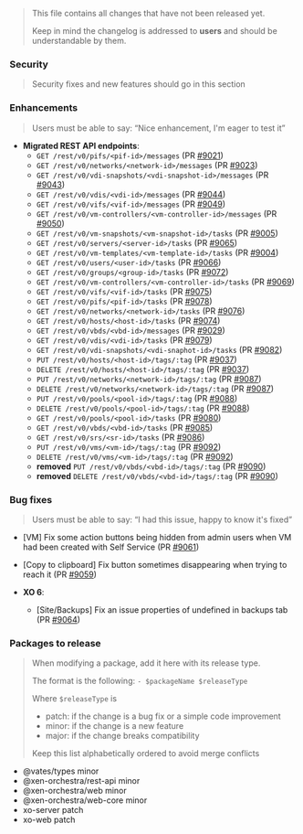 > This file contains all changes that have not been released yet.
>
> Keep in mind the changelog is addressed to **users** and should be
> understandable by them.

### Security

> Security fixes and new features should go in this section

### Enhancements

> Users must be able to say: “Nice enhancement, I'm eager to test it”

- **Migrated REST API endpoints**:
  - `GET /rest/v0/pifs/<pif-id>/messages` (PR [#9021](https://github.com/vatesfr/xen-orchestra/pull/9021))
  - `GET /rest/v0/networks/<network-id>/messages` (PR [#9023](https://github.com/vatesfr/xen-orchestra/pull/9023))
  - `GET /rest/v0/vdi-snapshots/<vdi-snapshot-id>/messages` (PR [#9043](https://github.com/vatesfr/xen-orchestra/pull/9043))
  - `GET /rest/v0/vdis/<vdi-id>/messages` (PR [#9044](https://github.com/vatesfr/xen-orchestra/pull/9044))
  - `GET /rest/v0/vifs/<vif-id>/messages` (PR [#9049](https://github.com/vatesfr/xen-orchestra/pull/9049))
  - `GET /rest/v0/vm-controllers/<vm-controller-id>/messages` (PR [#9050](https://github.com/vatesfr/xen-orchestra/pull/9050))
  - `GET /rest/v0/vm-snapshots/<vm-snapshot-id>/tasks` (PR [#9005](https://github.com/vatesfr/xen-orchestra/pull/9005))
  - `GET /rest/v0/servers/<server-id>/tasks` (PR [#9065](https://github.com/vatesfr/xen-orchestra/pull/9065))
  - `GET /rest/v0/vm-templates/<vm-template-id>/tasks` (PR [#9004](https://github.com/vatesfr/xen-orchestra/pull/9004))
  - `GET /rest/v0/users/<user-id>/tasks` (PR [#9066](https://github.com/vatesfr/xen-orchestra/pull/9066))
  - `GET /rest/v0/groups/<group-id>/tasks` (PR [#9072](https://github.com/vatesfr/xen-orchestra/pull/9072))
  - `GET /rest/v0/vm-controllers/<vm-controller-id>/tasks` (PR [#9069](https://github.com/vatesfr/xen-orchestra/pull/9069))
  - `GET /rest/v0/vifs/<vif-id>/tasks` (PR [#9075](https://github.com/vatesfr/xen-orchestra/pull/9075))
  - `GET /rest/v0/pifs/<pif-id>/tasks` (PR [#9078](https://github.com/vatesfr/xen-orchestra/pull/9078))
  - `GET /rest/v0/networks/<network-id>/tasks` (PR [#9076](https://github.com/vatesfr/xen-orchestra/pull/9076))
  - `GET /rest/v0/hosts/<host-id>/tasks` (PR [#9074](https://github.com/vatesfr/xen-orchestra/pull/9074))
  - `GET /rest/v0/vbds/<vbd-id>/messages` (PR [#9029](https://github.com/vatesfr/xen-orchestra/pull/9029))
  - `GET /rest/v0/vdis/<vdi-id>/tasks` (PR [#9079](https://github.com/vatesfr/xen-orchestra/pull/9079))
  - `GET /rest/v0/vdi-snapshots/<vdi-snaphot-id>/tasks` (PR [#9082](https://github.com/vatesfr/xen-orchestra/pull/9082))
  - `PUT /rest/v0/hosts/<host-id>/tags/:tag` (PR [#9037](https://github.com/vatesfr/xen-orchestra/pull/9037))
  - `DELETE /rest/v0/hosts/<host-id>/tags/:tag` (PR [#9037](https://github.com/vatesfr/xen-orchestra/pull/9037))
  - `PUT /rest/v0/networks/<network-id>/tags/:tag` (PR [#9087](https://github.com/vatesfr/xen-orchestra/pull/9087))
  - `DELETE /rest/v0/networks/<network-id>/tags/:tag` (PR [#9087](https://github.com/vatesfr/xen-orchestra/pull/9087))
  - `PUT /rest/v0/pools/<pool-id>/tags/:tag` (PR [#9088](https://github.com/vatesfr/xen-orchestra/pull/9088))
  - `DELETE /rest/v0/pools/<pool-id>/tags/:tag` (PR [#9088](https://github.com/vatesfr/xen-orchestra/pull/9088))
  - `GET /rest/v0/pools/<pool-id>/tasks` (PR [#9080](https://github.com/vatesfr/xen-orchestra/pull/9080))
  - `GET /rest/v0/vbds/<vbd-id>/tasks` (PR [#9085](https://github.com/vatesfr/xen-orchestra/pull/9085))
  - `GET /rest/v0/srs/<sr-id>/tasks` (PR [#9086](https://github.com/vatesfr/xen-orchestra/pull/9086))
  - `PUT /rest/v0/vms/<vm-id>/tags/:tag` (PR [#9092](https://github.com/vatesfr/xen-orchestra/pull/9092))
  - `DELETE /rest/v0/vms/<vm-id>/tags/:tag` (PR [#9092](https://github.com/vatesfr/xen-orchestra/pull/9092))
  - **removed** `PUT /rest/v0/vbds/<vbd-id>/tags/:tag` (PR [#9090](https://github.com/vatesfr/xen-orchestra/pull/9090))
  - **removed** `DELETE /rest/v0/vbds/<vbd-id>/tags/:tag` (PR [#9090](https://github.com/vatesfr/xen-orchestra/pull/9090))

### Bug fixes

> Users must be able to say: “I had this issue, happy to know it's fixed”

- [VM] Fix some action buttons being hidden from admin users when VM had been created with Self Service (PR [#9061](https://github.com/vatesfr/xen-orchestra/pull/9061))
- [Copy to clipboard] Fix button sometimes disappearing when trying to reach it (PR [#9059](https://github.com/vatesfr/xen-orchestra/pull/9059))

- **XO 6**:
  - [Site/Backups] Fix an issue properties of undefined in backups tab (PR [#9064](https://github.com/vatesfr/xen-orchestra/pull/9064))

### Packages to release

> When modifying a package, add it here with its release type.
>
> The format is the following: `- $packageName $releaseType`
>
> Where `$releaseType` is
>
> - patch: if the change is a bug fix or a simple code improvement
> - minor: if the change is a new feature
> - major: if the change breaks compatibility
>
> Keep this list alphabetically ordered to avoid merge conflicts

<!--packages-start-->

- @vates/types minor
- @xen-orchestra/rest-api minor
- @xen-orchestra/web minor
- @xen-orchestra/web-core minor
- xo-server patch
- xo-web patch

<!--packages-end-->
